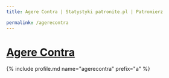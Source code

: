 ```yaml
---
title: Agere Contra | Statystyki patronite.pl | Patromierz

permalink: /agerecontra
---
```


# [Agere Contra](https://patronite.pl/agerecontra)

{% include profile.md name="agerecontra" prefix="a" %}
